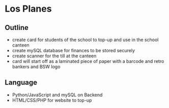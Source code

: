 # Los Planes

## Outline

- create card for students of the school to top-up and use in the school canteen
- create mySQL database for finances to be stored securely
- create scanner for the till at the canteen
- card will start off as a laminated piece of paper with a barcode and retro bankers and BSW logo

## Language
- Python/JavaScript and mySQL on Backend
- HTML/CSS/PHP for website to top-up
